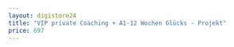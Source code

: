 ```yaml
---
layout: digistore24
title: "VIP private Coaching + A1-12 Wochen Glücks - Projekt"
price: 697
---
```

